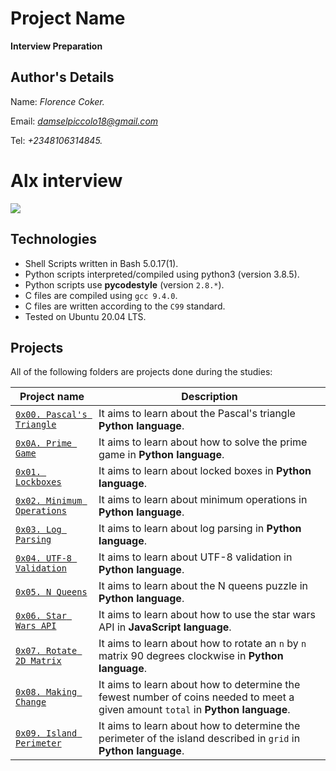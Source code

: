 # Project Name
**Interview Preparation**

## Author's Details
Name: *Florence Coker.*

Email: *damselpiccolo18@gmail.com*

Tel: *+2348106314845.*

# Alx interview

![](https://cdn.hackr.io/uploads/posts/large/15759726651KAkD5SnJT.png)

## Technologies
* Shell Scripts written in Bash 5.0.17(1).
* Python scripts interpreted/compiled using python3 (version 3.8.5).
* Python scripts use **pycodestyle** (version `2.8.*`).
* C files are compiled using `gcc 9.4.0`.
* C files are written according to the `C99` standard.
* Tested on Ubuntu 20.04 LTS.

## Projects
All of the following folders are projects done during the studies:

| Project name | Description |
| ------------ | ----------- |
| [`0x00. Pascal's Triangle`](https://github.com/wendymunyasi/alx-interview/tree/master/0x00-pascal_triangle) | It aims to learn about the Pascal's triangle **Python language**.|
| [`0x0A. Prime Game`](https://github.com/wendymunyasi/alx-interview/tree/master/0x0A-primegame) | It aims to learn about how to solve the prime game in **Python language**.|
| [`0x01. Lockboxes`](https://github.com/wendymunyasi/alx-interview/tree/master/0x01-lockboxes) | It aims to learn about locked boxes in **Python language**.|
| [`0x02. Minimum Operations`](https://github.com/wendymunyasi/alx-interview/tree/master/0x02-minimum_operations) | It aims to learn about minimum operations in **Python language**.|
| [`0x03. Log Parsing`](https://github.com/wendymunyasi/alx-interview/tree/master/0x03-log_parsing) | It aims to learn about log parsing in **Python language**.|
| [`0x04. UTF-8 Validation`](https://github.com/wendymunyasi/alx-interview/tree/master/0x04-utf8_validation) | It aims to learn about UTF-8 validation in **Python language**.|
| [`0x05. N Queens`](https://github.com/wendymunyasi/alx-interview/tree/master/0x05-nqueens) | It aims to learn about the N queens puzzle in **Python language**.|
| [`0x06. Star Wars API`](https://github.com/wendymunyasi/alx-interview/tree/master/0x06-starwars_api) | It aims to learn about how to use the star wars API in **JavaScript language**.|
| [`0x07. Rotate 2D Matrix`](https://github.com/wendymunyasi/alx-interview/tree/master/0x07-rotate_2d_matrix) | It aims to learn about how to rotate an `n` by `n` matrix 90 degrees clockwise in **Python language**.|
| [`0x08. Making Change`](https://github.com/wendymunyasi/alx-interview/tree/master/0x08-making_change) | It aims to learn about how to determine the fewest number of coins needed to meet a given amount `total` in **Python language**.|
| [`0x09. Island Perimeter`](https://github.com/wendymunyasi/alx-interview/tree/master/0x09-island_perimeter) | It aims to learn about how to determine the perimeter of the island described in `grid` in **Python language**.|
